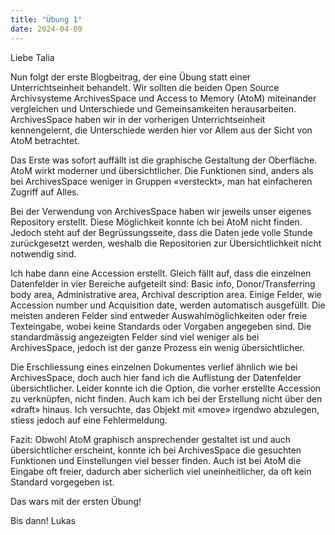 ```yaml
---
title: "Übung 1"
date: 2024-04-09
---
```


Liebe Talia

Nun folgt der erste Blogbeitrag, der eine Übung statt einer Unterrichtseinheit behandelt. Wir sollten die beiden Open Source Archivsysteme ArchivesSpace und Access to Memory (AtoM) miteinander vergleichen und Unterschiede und Gemeinsamkeiten herausarbeiten. ArchivesSpace haben wir in der vorherigen Unterrichtseinheit kennengelernt, die Unterschiede werden hier vor Allem aus der Sicht von AtoM betrachtet.

Das Erste was sofort auffällt ist die graphische Gestaltung der Oberfläche. AtoM wirkt moderner und übersichtlicher. Die Funktionen sind, anders als bei ArchivesSpace weniger in Gruppen «versteckt», man hat einfacheren Zugriff auf Alles. 

Bei der Verwendung von ArchivesSpace haben wir jeweils unser eigenes Repository erstellt. Diese Möglichkeit konnte ich bei AtoM nicht finden. Jedoch steht auf der Begrüssungsseite, dass die Daten jede volle Stunde zurückgesetzt werden, weshalb die Repositorien zur Übersichtlichkeit nicht notwendig sind.

Ich habe dann eine Accession erstellt. Gleich fällt auf, dass die einzelnen Datenfelder in vier Bereiche aufgeteilt sind: Basic info, Donor/Transferring body area, Administrative area, Archival description area. Einige Felder, wie Accession number und Acquisition date, werden automatisch ausgefüllt. Die meisten anderen Felder sind entweder Auswahlmöglichkeiten oder freie Texteingabe, wobei keine Standards oder Vorgaben angegeben sind. Die standardmässig angezeigten Felder sind viel weniger als bei ArchivesSpace, jedoch ist der ganze Prozess ein wenig übersichtlicher.

Die Erschliessung eines einzelnen Dokumentes verlief ähnlich wie bei ArchivesSpace, doch auch hier fand ich die Auflistung der Datenfelder übersichtlicher. Leider konnte ich die Option, die vorher erstellte Accession zu verknüpfen, nicht finden. Auch kam ich bei der Erstellung nicht über den «draft» hinaus. Ich versuchte, das Objekt mit «move» irgendwo abzulegen, stiess jedoch auf eine Fehlermeldung. 

Fazit: Obwohl AtoM graphisch ansprechender gestaltet ist und auch übersichtlicher erscheint, konnte ich bei ArchivesSpace die gesuchten Funktionen und Einstellungen viel besser finden. Auch ist bei AtoM die Eingabe oft freier, dadurch aber sicherlich viel uneinheitlicher, da oft kein Standard vorgegeben ist.

Das wars mit der ersten Übung!

Bis dann!
Lukas


